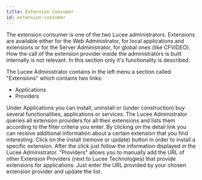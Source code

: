 ```yaml
---
title: Extension Consumer
id: extension-consumer
---
```


The extension consumer is one of the two Lucee administrators. Extensions are available either for the Web Administrator, for local applications and extensions or for the Server Administrator, for global ones (like CFVIDEO). How the call of the extension provider inside the administrators is built internally is not relevant. In this section only it's functionality is described.

The Lucee Administrator contains in the left menu a section called "Extensions" which contains two links:

* Applications
* Providers

Under Applications you can install, uninstall or (under construction) buy several functionalities, applications or services. The Lucee Administrator queries all extension providers for all their extensions and lists them according to the filter criteria you enter. By clicking on the detail link you can receive additional information about a certain extension that you find interesting. Click on the install (remove or update) button in order to install a specific extension. After the click just follow the information displayed in the Lucee Administrator. "Providers" allows you to manually add the URL of other Extension Providers (next to Lucee Technologies) that provide extensions for applications. Just enter the URL provided by your chosen extension provider and update the list.